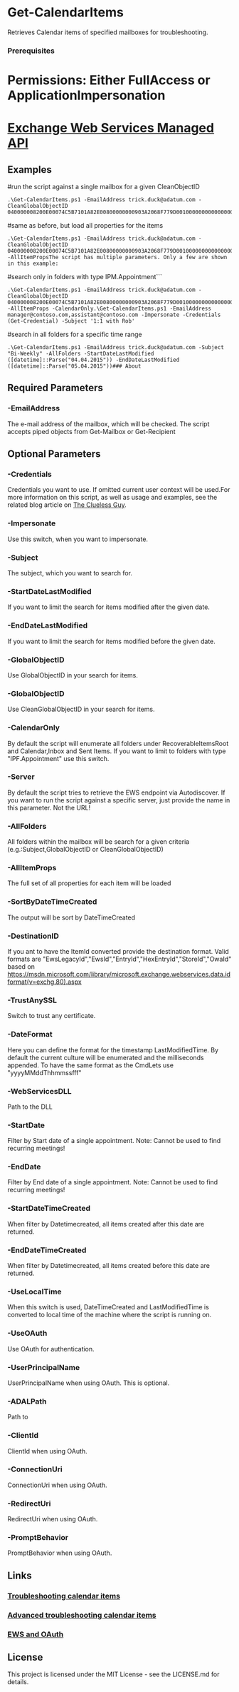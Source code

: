 # Get-CalendarItems

Retrieves Calendar items of specified mailboxes for troubleshooting.

### Prerequisites

# Permissions: Either FullAccess or ApplicationImpersonation

# [Exchange Web Services Managed API](http://go.microsoft.com/fwlink/?LinkId=255472)

## Examples

#run the script against a single mailbox for a given CleanObjectID
```
.\Get-CalendarItems.ps1 -EmailAddress trick.duck@adatum.com -CleanGlobalObjectID  040000008200E00074C5B7101A82E00800000000903A2068F779D0010000000000000000100000007900DF424FFB6C498B4B68E21CA9D455
```

#same as before, but load all properties for the items
```
.\Get-CalendarItems.ps1 -EmailAddress trick.duck@adatum.com -CleanGlobalObjectID  040000008200E00074C5B7101A82E00800000000903A2068F779D0010000000000000000100000007900DF424FFB6C498B4B68E21CA9D455 -AllItemPropsThe script has multiple parameters. Only a few are shown in this example:
```

#search only in folders with type IPM.Appointment```
```
.\Get-CalendarItems.ps1 -EmailAddress trick.duck@adatum.com -CleanGlobalObjectID  040000008200E00074C5B7101A82E00800000000903A2068F779D0010000000000000000100000007900DF424FFB6C498B4B68E21CA9D455 -AllItemProps -CalendarOnly.\Get-CalendarItems.ps1 -EmailAddress manager@contoso.com,assistant@contoso.com -Impersonate -Credentials (Get-Credential) -Subject '1:1 with Rob' 
```
#search in all folders for a specific time range
```
.\Get-CalendarItems.ps1 -EmailAddress trick.duck@adatum.com -Subject "Bi-Weekly" -AllFolders -StartDateLastModified ([datetime]::Parse("04.04.2015")) -EndDateLastModified ([datetime]::Parse("05.04.2015"))### About
```

## Required Parameters

### -EmailAddress

The e-mail address of the mailbox, which will be checked. The script accepts piped objects from Get-Mailbox or Get-Recipient

## Optional Parameters

### -Credentials

Credentials you want to use. If omitted current user context will be used.For more information on this script, as well as usage and examples, see the related blog article on [The Clueless Guy](https://ingogegenwarth.wordpress.com/2015/05/01/troubleshooting-calendar-items/#Script).

### -Impersonate

Use this switch, when you want to impersonate.

### -Subject

The subject, which you want to search for.

### -StartDateLastModified

If you want to limit the search for items modified after the given date.

### -EndDateLastModified

If you want to limit the search for items modified before the given date.

### -GlobalObjectID

Use GlobalObjectID in your search for items.

### -GlobalObjectID

Use CleanGlobalObjectID in your search for items.

### -CalendarOnly

By default the script will enumerate all folders under RecoverableItemsRoot and Calendar,Inbox and Sent Items. If you want to limit to folders with type "IPF.Appointment" use this switch.

### -Server

By default the script tries to retrieve the EWS endpoint via Autodiscover. If you want to run the script against a specific server, just provide the name in this parameter. Not the URL!

### -AllFolders

All folders within the mailbox will be search for a given criteria (e.g.:Subject,GlobalObjectID or CleanGlobalObjectID)

### -AllItemProps

The full set of all properties for each item will be loaded

### -SortByDateTimeCreated

The output will be sort by DateTimeCreated

### -DestinationID

If you ant to have the ItemId converted provide the destination format. Valid formats are "EwsLegacyId","EwsId","EntryId","HexEntryId","StoreId","OwaId" based on https://msdn.microsoft.com/library/microsoft.exchange.webservices.data.idformat(v=exchg.80).aspx

### -TrustAnySSL

Switch to trust any certificate.

### -DateFormat

Here you can define the format for the timestamp LastModifiedTime. By default the current culture will be enumerated and the milliseconds appended. To have the same format as the CmdLets use "yyyyMMddThhmmssfff"

### -WebServicesDLL

Path to the DLL

### -StartDate

Filter by Start date of a single appointment. Note: Cannot be used to find recurring meetings!

### -EndDate

Filter by End date of a single appointment. Note: Cannot be used to find recurring meetings!

### -StartDateTimeCreated

When filter by Datetimecreated, all items created after this date are returned.

### -EndDateTimeCreated

When filter by Datetimecreated, all items created before this date are returned.

### -UseLocalTime

When this switch is used, DateTimeCreated and LastModifiedTime is converted to local time of the machine where the script is running on.

### -UseOAuth

Use OAuth for authentication.

### -UserPrincipalName

UserPrincipalName when using OAuth. This is optional.

### -ADALPath

Path to 

### -ClientId

ClientId when using OAuth.

### -ConnectionUri

ConnectionUri when using OAuth.

### -RedirectUri

RedirectUri when using OAuth.

### -PromptBehavior

PromptBehavior when using OAuth.

## Links

### [Troubleshooting calendar items](https://ingogegenwarth.wordpress.com/2015/05/01/troubleshooting-calendar-items/)

### [Advanced troubleshooting calendar items](https://ingogegenwarth.wordpress.com/2017/11/20/advanced-cal/)

### [EWS and OAuth](https://ingogegenwarth.wordpress.com/2018/08/02/ews-and-oauth/)

## License

This project is licensed under the MIT License - see the LICENSE.md for details.



